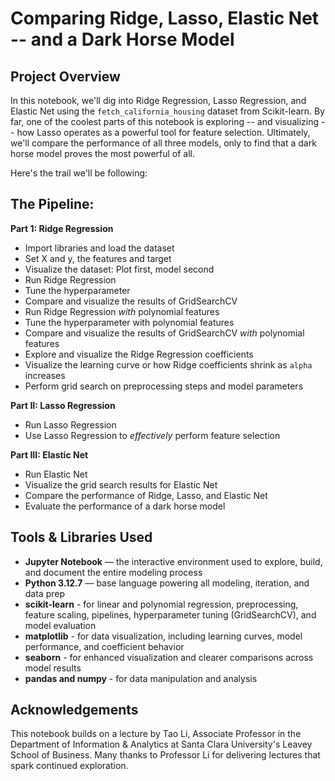 # Comparing Ridge, Lasso, Elastic Net -- and a Dark Horse Model

## Project Overview

In this notebook, we'll dig into Ridge Regression, Lasso Regression, and Elastic Net using the `fetch_california_housing` dataset from Scikit-learn. By far, one of the coolest parts of this notebook is exploring -- and visualizing -- how Lasso operates as a powerful tool for feature selection. Ultimately, we'll compare the performance of all three models, only to find that a dark horse model proves the most powerful of all.

Here's the trail we'll be following:

## The Pipeline:

**Part 1: Ridge Regression**
- Import libraries and load the dataset
- Set X and y, the features and target
- Visualize the dataset: Plot first, model second
- Run Ridge Regression
- Tune the hyperparameter
- Compare and visualize the results of GridSearchCV
- Run Ridge Regression *with* polynomial features
- Tune the hyperparameter with polynomial features
- Compare and visualize the results of GridSearchCV *with* polynomial features
- Explore and visualize the Ridge Regression coefficients
- Visualize the learning curve or how Ridge coefficients shrink as `alpha` increases
- Perform grid search on preprocessing steps and model parameters

**Part II: Lasso Regression**
- Run Lasso Regression
- Use Lasso Regression to *effectively* perform feature selection

**Part III: Elastic Net**
- Run Elastic Net
- Visualize the grid search results for Elastic Net
- Compare the performance of Ridge, Lasso, and Elastic Net
- Evaluate the performance of a dark horse model

## Tools & Libraries Used

- **Jupyter Notebook** — the interactive environment used to explore, build, and document the entire modeling process   
- **Python 3.12.7** — base language powering all modeling, iteration, and data prep   
- **scikit-learn** - for linear and polynomial regression, preprocessing, feature scaling, pipelines, hyperparameter tuning (GridSearchCV), and model evaluation
- **matplotlib** - for data visualization, including learning curves, model performance, and coefficient behavior
- **seaborn** - for enhanced visualization and clearer comparisons across model results
- **pandas and numpy** - for data manipulation and analysis


## Acknowledgements

This notebook builds on a lecture by Tao Li, Associate Professor in the Department of Information & Analytics at Santa Clara University's Leavey School of Business. Many thanks to Professor Li for delivering lectures that spark continued exploration.
